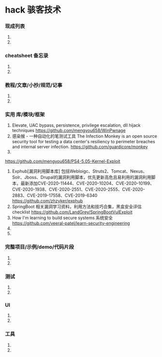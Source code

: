 
# hack 骇客技术

### 现成列表
1. 
1. 

### cheatsheet 备忘录
1. 
1. 

### 教程/文章/小抄/规范/记事
1. 
1. 

### 实用 库/模块/框架
1.  Elevate, UAC bypass, persistence, privilege escalation, dll hijack techniques 
https://github.com/mengyou658/WinPwnage
1. 感染猴 - 一种自动化的笔测试工具 The Infection Monkey is an open source security tool for testing a data center's resiliency to perimeter breaches and internal server infection.
https://github.com/guardicore/monkey
1. 
https://github.com/mengyou658/PS4-5.05-Kernel-Exploit
1. Exphub[漏洞利用脚本库] 包括Webloigc、Struts2、Tomcat、Nexus、Solr、Jboss、Drupal的漏洞利用脚本，优先更新高危且易利用的漏洞利用脚本，最新添加CVE-2020-11444、CVE-2020-10204、CVE-2020-10199、CVE-2020-1938、CVE-2020-2551、CVE-2020-2555、CVE-2020-2883、CVE-2019-17558、CVE-2019-6340
https://github.com/zhzyker/exphub
1. SpringBoot 相关漏洞学习资料，利用方法和技巧合集，黑盒安全评估 checklist
https://github.com/LandGrey/SpringBootVulExploit
1. How I'm learning to build secure systems 系统安全
https://github.com/veeral-patel/learn-security-engineering
1. 
1. 

### 完整项目/示例/demo/代码片段
1. 
1. 

### 测试
1. 
1. 

### UI
1. 
1. 

### 工具
1. 
1. 
